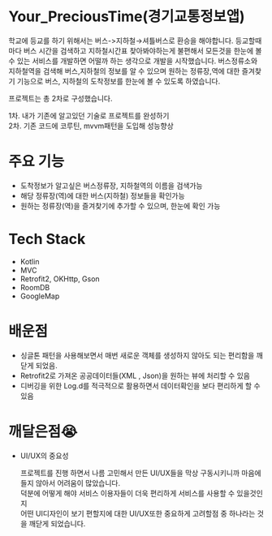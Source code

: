 # Your_PreciousTime(경기교통정보앱)

학교에 등교를 하기 위해서는 버스->지하철→셔틀버스로 환승을 해야합니다. 등교할때마다 버스 시간을 검색하고 지하철시간표 찾아봐야하는게 불편해서 모든것을 한눈에 볼 수 있는 서비스를 개발하면 어떨까 하는 생각으로 개발을 시작했습니다. 버스정류소와 지하철역을 검색해 버스,지하철의 정보를 알 수 있으며  원하는 정류장,역에 대한 즐겨찾기 기능으로 버스, 지하철의 도착정보를 한눈에 볼 수 있도록 하였습니다. 

프로젝트는 총 2차로 구성했습니다. 

1차. 내가 기존에 알고있던 기술로 프로젝트를 완성하기  
2차. 기존 코드에 코루틴, mvvm패턴을 도입해 성능향상





# 주요 기능
* 도착정보가 알고싶은 버스정류장, 지하철역의 이름을 검색가능
* 해당 정류장(역)에 대한 버스(지하철) 정보들을 확인가능
* 원하는 정류장(역)을 즐겨찾기에 추가할 수 있으며, 한눈에 확인 가능



# Tech Stack
* Kotlin
* MVC
* Retrofit2, OKHttp, Gson
* RoomDB
* GoogleMap




# 배운점
* 싱글톤 패턴을 사용해보면서 매번 새로운 객체를 생성하지 않아도 되는 편리함을 깨닫게 되었음.
* Retrofit2로 가져온 공공데이터들(XML , Json)을 원하는 뷰에 처리할 수 있음
* 디버깅을 위한 Log.d를 적극적으로 활용하면서 데이터확인을 보다 편리하게 할 수 있음



# 깨달은점😭 
* UI/UX의 중요성  
  
  프로젝트를 진행 하면서 나름 고민해서 만든 UI/UX들을 막상 구동시키니까 마음에들지 않아서 어려움이 많았습니다.  
  덕분에 어떻게 해야 서비스 이용자들이 더욱 편리하게 서비스를 사용할 수 있을것인지  
  어떤 UI디자인이 보기 편할지에 대한 UI/UX또한 중요하게 고려할점 중 하나라는 것을 깨닫게 되었습니다.


